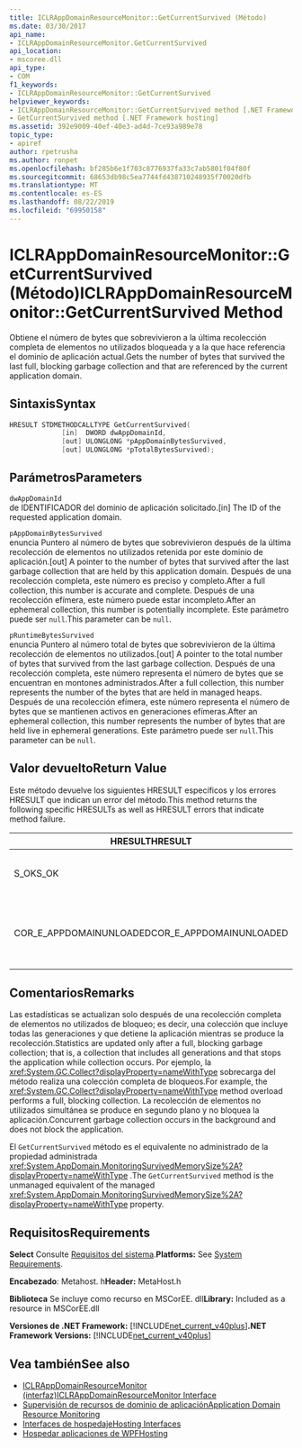 ```yaml
---
title: ICLRAppDomainResourceMonitor::GetCurrentSurvived (Método)
ms.date: 03/30/2017
api_name:
- ICLRAppDomainResourceMonitor.GetCurrentSurvived
api_location:
- mscoree.dll
api_type:
- COM
f1_keywords:
- ICLRAppDomainResourceMonitor::GetCurrentSurvived
helpviewer_keywords:
- ICLRAppDomainResourceMonitor::GetCurrentSurvived method [.NET Framework hosting]
- GetCurrentSurvived method [.NET Framework hosting]
ms.assetid: 392e9009-40ef-40e3-ad4d-7ce93a989e78
topic_type:
- apiref
author: rpetrusha
ms.author: ronpet
ms.openlocfilehash: bf285b6e1f703c8776937fa33c7ab5801f04f80f
ms.sourcegitcommit: 68653db98c5ea7744fd438710248935f70020dfb
ms.translationtype: MT
ms.contentlocale: es-ES
ms.lasthandoff: 08/22/2019
ms.locfileid: "69950158"
---
```

# <a name="iclrappdomainresourcemonitorgetcurrentsurvived-method"></a><span data-ttu-id="35288-102">ICLRAppDomainResourceMonitor::GetCurrentSurvived (Método)</span><span class="sxs-lookup"><span data-stu-id="35288-102">ICLRAppDomainResourceMonitor::GetCurrentSurvived Method</span></span>
<span data-ttu-id="35288-103">Obtiene el número de bytes que sobrevivieron a la última recolección completa de elementos no utilizados bloqueada y a la que hace referencia el dominio de aplicación actual.</span><span class="sxs-lookup"><span data-stu-id="35288-103">Gets the number of bytes that survived the last full, blocking garbage collection and that are referenced by the current application domain.</span></span>  
  
## <a name="syntax"></a><span data-ttu-id="35288-104">Sintaxis</span><span class="sxs-lookup"><span data-stu-id="35288-104">Syntax</span></span>  
  
```cpp  
HRESULT STDMETHODCALLTYPE GetCurrentSurvived(  
             [in]  DWORD dwAppDomainId,  
             [out] ULONGLONG *pAppDomainBytesSurvived,  
             [out] ULONGLONG *pTotalBytesSurvived);  
```  
  
## <a name="parameters"></a><span data-ttu-id="35288-105">Parámetros</span><span class="sxs-lookup"><span data-stu-id="35288-105">Parameters</span></span>  
 `dwAppDomainId`  
 <span data-ttu-id="35288-106">de IDENTIFICADOR del dominio de aplicación solicitado.</span><span class="sxs-lookup"><span data-stu-id="35288-106">[in] The ID of the requested application domain.</span></span>  
  
 `pAppDomainBytesSurvived`  
 <span data-ttu-id="35288-107">enuncia Puntero al número de bytes que sobrevivieron después de la última recolección de elementos no utilizados retenida por este dominio de aplicación.</span><span class="sxs-lookup"><span data-stu-id="35288-107">[out] A pointer to the number of bytes that survived after the last garbage collection that are held by this application domain.</span></span> <span data-ttu-id="35288-108">Después de una recolección completa, este número es preciso y completo.</span><span class="sxs-lookup"><span data-stu-id="35288-108">After a full collection, this number is accurate and complete.</span></span> <span data-ttu-id="35288-109">Después de una recolección efímera, este número puede estar incompleto.</span><span class="sxs-lookup"><span data-stu-id="35288-109">After an ephemeral collection, this number is potentially incomplete.</span></span> <span data-ttu-id="35288-110">Este parámetro puede ser `null`.</span><span class="sxs-lookup"><span data-stu-id="35288-110">This parameter can be `null`.</span></span>  
  
 `pRuntimeBytesSurvived`  
 <span data-ttu-id="35288-111">enuncia Puntero al número total de bytes que sobrevivieron de la última recolección de elementos no utilizados.</span><span class="sxs-lookup"><span data-stu-id="35288-111">[out] A pointer to the total number of bytes that survived from the last garbage collection.</span></span> <span data-ttu-id="35288-112">Después de una recolección completa, este número representa el número de bytes que se encuentran en montones administrados.</span><span class="sxs-lookup"><span data-stu-id="35288-112">After a full collection, this number represents the number of the bytes that are held in managed heaps.</span></span> <span data-ttu-id="35288-113">Después de una recolección efímera, este número representa el número de bytes que se mantienen activos en generaciones efímeras.</span><span class="sxs-lookup"><span data-stu-id="35288-113">After an ephemeral collection, this number represents the number of bytes that are held live in ephemeral generations.</span></span> <span data-ttu-id="35288-114">Este parámetro puede ser `null`.</span><span class="sxs-lookup"><span data-stu-id="35288-114">This parameter can be `null`.</span></span>  
  
## <a name="return-value"></a><span data-ttu-id="35288-115">Valor devuelto</span><span class="sxs-lookup"><span data-stu-id="35288-115">Return Value</span></span>  
 <span data-ttu-id="35288-116">Este método devuelve los siguientes HRESULT específicos y los errores HRESULT que indican un error del método.</span><span class="sxs-lookup"><span data-stu-id="35288-116">This method returns the following specific HRESULTs as well as HRESULT errors that indicate method failure.</span></span>  
  
|<span data-ttu-id="35288-117">HRESULT</span><span class="sxs-lookup"><span data-stu-id="35288-117">HRESULT</span></span>|<span data-ttu-id="35288-118">DESCRIPCIÓN</span><span class="sxs-lookup"><span data-stu-id="35288-118">Description</span></span>|  
|-------------|-----------------|  
|<span data-ttu-id="35288-119">S_OK</span><span class="sxs-lookup"><span data-stu-id="35288-119">S_OK</span></span>|<span data-ttu-id="35288-120">El método se completó correctamente.</span><span class="sxs-lookup"><span data-stu-id="35288-120">The method completed successfully.</span></span>|  
|<span data-ttu-id="35288-121">COR_E_APPDOMAINUNLOADED</span><span class="sxs-lookup"><span data-stu-id="35288-121">COR_E_APPDOMAINUNLOADED</span></span>|<span data-ttu-id="35288-122">El dominio de aplicación se ha descargado o no existe.</span><span class="sxs-lookup"><span data-stu-id="35288-122">The application domain has been unloaded or does not exist.</span></span>|  
  
## <a name="remarks"></a><span data-ttu-id="35288-123">Comentarios</span><span class="sxs-lookup"><span data-stu-id="35288-123">Remarks</span></span>  
 <span data-ttu-id="35288-124">Las estadísticas se actualizan solo después de una recolección completa de elementos no utilizados de bloqueo; es decir, una colección que incluye todas las generaciones y que detiene la aplicación mientras se produce la recolección.</span><span class="sxs-lookup"><span data-stu-id="35288-124">Statistics are updated only after a full, blocking garbage collection; that is, a collection that includes all generations and that stops the application while collection occurs.</span></span> <span data-ttu-id="35288-125">Por ejemplo, la <xref:System.GC.Collect?displayProperty=nameWithType> sobrecarga del método realiza una colección completa de bloqueos.</span><span class="sxs-lookup"><span data-stu-id="35288-125">For example, the <xref:System.GC.Collect?displayProperty=nameWithType> method overload performs a full, blocking collection.</span></span> <span data-ttu-id="35288-126">La recolección de elementos no utilizados simultánea se produce en segundo plano y no bloquea la aplicación.</span><span class="sxs-lookup"><span data-stu-id="35288-126">Concurrent garbage collection occurs in the background and does not block the application.</span></span>  
  
 <span data-ttu-id="35288-127">El `GetCurrentSurvived` método es el equivalente no administrado de la propiedad administrada <xref:System.AppDomain.MonitoringSurvivedMemorySize%2A?displayProperty=nameWithType> .</span><span class="sxs-lookup"><span data-stu-id="35288-127">The `GetCurrentSurvived` method is the unmanaged equivalent of the managed <xref:System.AppDomain.MonitoringSurvivedMemorySize%2A?displayProperty=nameWithType> property.</span></span>  
  
## <a name="requirements"></a><span data-ttu-id="35288-128">Requisitos</span><span class="sxs-lookup"><span data-stu-id="35288-128">Requirements</span></span>  
 <span data-ttu-id="35288-129">**Select** Consulte [Requisitos del sistema](../../../../docs/framework/get-started/system-requirements.md).</span><span class="sxs-lookup"><span data-stu-id="35288-129">**Platforms:** See [System Requirements](../../../../docs/framework/get-started/system-requirements.md).</span></span>  
  
 <span data-ttu-id="35288-130">**Encabezado**: Metahost. h</span><span class="sxs-lookup"><span data-stu-id="35288-130">**Header:** MetaHost.h</span></span>  
  
 <span data-ttu-id="35288-131">**Biblioteca** Se incluye como recurso en MSCorEE. dll</span><span class="sxs-lookup"><span data-stu-id="35288-131">**Library:** Included as a resource in MSCorEE.dll</span></span>  
  
 <span data-ttu-id="35288-132">**Versiones de .NET Framework:** [!INCLUDE[net_current_v40plus](../../../../includes/net-current-v40plus-md.md)]</span><span class="sxs-lookup"><span data-stu-id="35288-132">**.NET Framework Versions:** [!INCLUDE[net_current_v40plus](../../../../includes/net-current-v40plus-md.md)]</span></span>  
  
## <a name="see-also"></a><span data-ttu-id="35288-133">Vea también</span><span class="sxs-lookup"><span data-stu-id="35288-133">See also</span></span>

- [<span data-ttu-id="35288-134">ICLRAppDomainResourceMonitor (interfaz)</span><span class="sxs-lookup"><span data-stu-id="35288-134">ICLRAppDomainResourceMonitor Interface</span></span>](../../../../docs/framework/unmanaged-api/hosting/iclrappdomainresourcemonitor-interface.md)
- [<span data-ttu-id="35288-135">Supervisión de recursos de dominio de aplicación</span><span class="sxs-lookup"><span data-stu-id="35288-135">Application Domain Resource Monitoring</span></span>](../../../standard/garbage-collection/app-domain-resource-monitoring.md)
- [<span data-ttu-id="35288-136">Interfaces de hospedaje</span><span class="sxs-lookup"><span data-stu-id="35288-136">Hosting Interfaces</span></span>](../../../../docs/framework/unmanaged-api/hosting/hosting-interfaces.md)
- [<span data-ttu-id="35288-137">Hospedar aplicaciones de WPF</span><span class="sxs-lookup"><span data-stu-id="35288-137">Hosting</span></span>](../../../../docs/framework/unmanaged-api/hosting/index.md)
